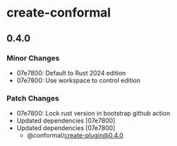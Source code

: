 # create-conformal

## 0.4.0

### Minor Changes

- 07e7800: Default to Rust 2024 edition
- 07e7800: Use workspace to control edition

### Patch Changes

- 07e7800: Lock rust version in bootstrap github action
- Updated dependencies [07e7800]
- Updated dependencies [07e7800]
  - @conformal/create-plugin@0.4.0
